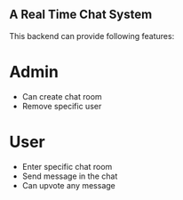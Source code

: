 ## A Real Time Chat System

This backend can provide following features:

# Admin

-  Can create chat room
-  Remove specific user

# User

-  Enter specific chat room
-  Send message in the chat
-  Can upvote any message

